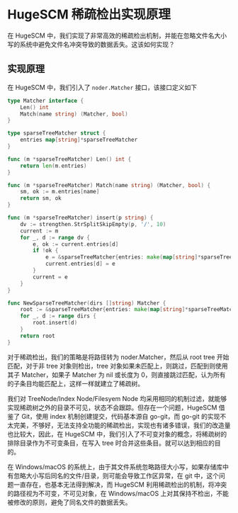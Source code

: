 # HugeSCM 稀疏检出实现原理

在 HugeSCM 中，我们实现了非常高效的稀疏检出机制，并能在忽略文件名大小写的系统中避免文件名冲突导致的数据丢失。这该如何实现？

## 实现原理

在 HugeSCM 中，我们引入了 `noder.Matcher` 接口，该接口定义如下

```go
type Matcher interface {
	Len() int
	Match(name string) (Matcher, bool)
}

type sparseTreeMatcher struct {
	entries map[string]*sparseTreeMatcher
}

func (m *sparseTreeMatcher) Len() int {
	return len(m.entries)
}

func (m *sparseTreeMatcher) Match(name string) (Matcher, bool) {
	sm, ok := m.entries[name]
	return sm, ok
}

func (m *sparseTreeMatcher) insert(p string) {
	dv := strengthen.StrSplitSkipEmpty(p, '/', 10)
	current := m
	for _, d := range dv {
		e, ok := current.entries[d]
		if !ok {
			e = &sparseTreeMatcher{entries: make(map[string]*sparseTreeMatcher)}
			current.entries[d] = e
		}
		current = e
	}
}

func NewSparseTreeMatcher(dirs []string) Matcher {
	root := &sparseTreeMatcher{entries: make(map[string]*sparseTreeMatcher)}
	for _, d := range dirs {
		root.insert(d)
	}
	return root
}

```

对于稀疏检出，我们的策略是将路径转为 noder.Matcher，然后从 root tree 开始匹配，对于非 tree 对象则检出，tree 对象如果未匹配上，则跳过，匹配到则使用其子 Matcher，如果子 Matcher 为 nil 或长度为 0，则直接跳过匹配，认为所有的子条目均能匹配上，这样一样就建立了稀疏树。

我们对 TreeNode/Index Node/Filesyem Node 均采用相同的机制过滤，就能够实现稀疏树之外的目录不可见，状态不会跟踪。但存在一个问题，HugeSCM 借鉴了 Git，使用 index 机制创建提交，代码基本源自 go-git，而 go-git 的实现不太完美，不够好，无法支持全功能的稀疏检出，实现也有诸多错误，我们的改造量也比较大，因此，在 HugeSCM 中，我们引入了不可变对象的概念，将稀疏树的排除目录作为不可变条目，在写入 tree 时合并这些条目。就可以达到相应的目的。

在 Windows/macOS 的系统上，由于其文件系统忽略路径大小写，如果存储库中有忽略大小写后同名的文件/目录，则可能会导致工作区异常，在 git 中，这个问题一直存在，也基本无法得到解决，而 HugeSCM 利用稀疏检出的机制，将冲突的路径视为不可变，不可见对象，在 Windows/macOS 上对其保持不检出，不能被修改的原则，避免了同名文件的数据丢失。